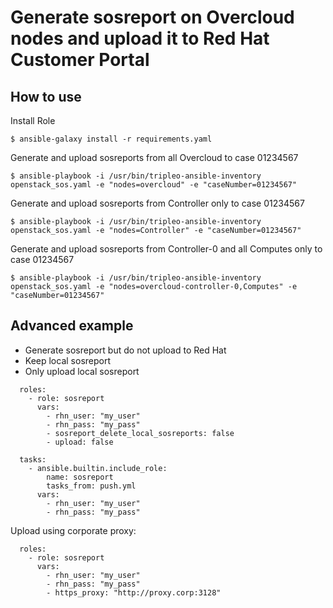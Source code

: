 # Generate sosreport on Overcloud nodes and upload it to Red Hat Customer Portal

## How to use

Install Role

```
$ ansible-galaxy install -r requirements.yaml
```

Generate and upload sosreports from all Overcloud to case 01234567

```
$ ansible-playbook -i /usr/bin/tripleo-ansible-inventory openstack_sos.yaml -e "nodes=overcloud" -e "caseNumber=01234567"
```

Generate and upload sosreports from Controller only to case 01234567

```
$ ansible-playbook -i /usr/bin/tripleo-ansible-inventory openstack_sos.yaml -e "nodes=Controller" -e "caseNumber=01234567"
```

Generate and upload sosreports from Controller-0 and all Computes only to case 01234567

```
$ ansible-playbook -i /usr/bin/tripleo-ansible-inventory openstack_sos.yaml -e "nodes=overcloud-controller-0,Computes" -e "caseNumber=01234567"
```

## Advanced example

* Generate sosreport but do not upload to Red Hat
* Keep local sosreport
* Only upload local sosreport

```
  roles:
    - role: sosreport
      vars:
        - rhn_user: "my_user"
        - rhn_pass: "my_pass"
        - sosreport_delete_local_sosreports: false
        - upload: false
```

```
  tasks:
    - ansible.builtin.include_role:
        name: sosreport
        tasks_from: push.yml
      vars:
        - rhn_user: "my_user"
        - rhn_pass: "my_pass"
```

Upload using corporate proxy:

```
  roles:
    - role: sosreport
      vars:
        - rhn_user: "my_user"
        - rhn_pass: "my_pass"
        - https_proxy: "http://proxy.corp:3128"
